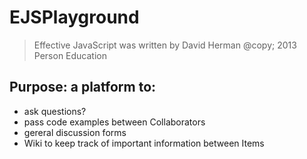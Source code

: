 # EJSPlayground

> Effective JavaScript was written by David Herman
> @copy; 2013 Person Education

## Purpose: a platform to:

- ask questions?
- pass code examples between Collaborators
- gereral discussion forms
- Wiki to keep track of important information between Items
